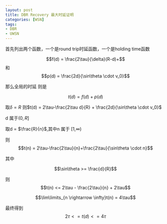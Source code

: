 ```yaml
---
layout: post
title: DBR Recovery 最大时延证明
categories: [WSN]
tags:
- DBR
- UWSN
---
```


首先列出两个函数，一个是round trip时延函数，一个是holding time函数

$$f(d) = \frac{2\tau}{\delta}(R-d)+$$
和
$$p(d) = \frac{2d}{\sin\theta \cdot v_0}$$

那么全局的时延 则是

$$t(d) = f(d) + p(d)$$

取$\delta = R$
则$t(d) = 2\tau-\frac{2\tau d}{R} + \frac{2d}{\sin\theta \cdot v_0}$

d 属于$(0,R]$

取d = $\frac{R}{n}$,其中n 属于 [1,$\infty$)

则 
$$t(n) = 2\tau-\frac{2\tau}{n}+\frac{2\tau}{\sin\theta \cdot n}$$

其中

$$\sin\theta >= \frac{d}{R}$$

则
$$t(n) <= 2\tau - \frac{2\tau}{n} + 2\tau$$

$$\lim\limits_{n \rightarrow \infty}t(n) = 4\tau$$

最终得到
$$2\tau <= t(d) <= 4\tau$$
